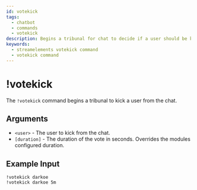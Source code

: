 ```yaml
---
id: votekick
tags:
  - chatbot
  - commands
  - votekick
description: Begins a tribunal for chat to decide if a user should be kicked from the chat
keywords:
  - streamelements votekick command
  - votekick command
---
```

# !votekick

The `!votekick` command begins a tribunal to kick a user from the chat.

## Arguments

- `<user>` - The user to kick from the chat.
- `[duration]` - The duration of the vote in seconds. Overrides the modules configured duration.

## Example Input

```
!votekick darkoe
!votekick darkoe 5m
```
